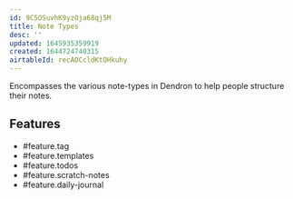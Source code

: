 ```yaml
---
id: 9C5OSuvhK9yzOja68qj5M
title: Note Types
desc: ''
updated: 1645935359919
created: 1644724740315
airtableId: recAOCcldKtOHkuhy
---
```


Encompasses the various note-types in Dendron to help people structure their notes. 
## Features

- #feature.tag
- #feature.templates
- #feature.todos
- #feature.scratch-notes
- #feature.daily-journal
